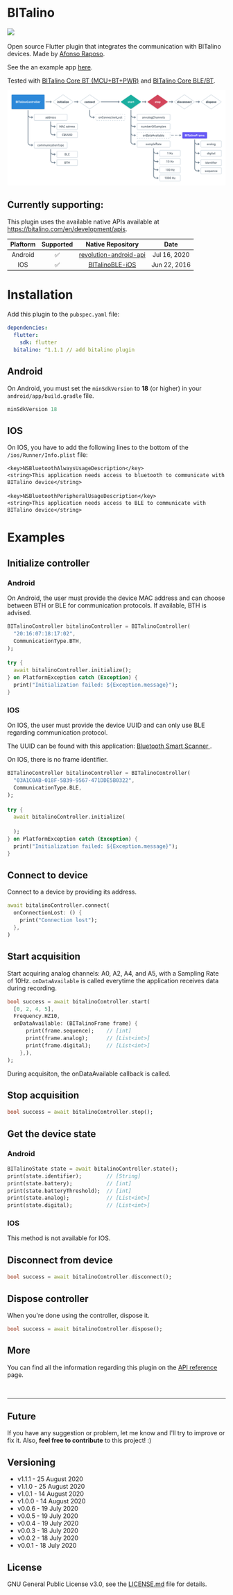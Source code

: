# BITalino
<p>
  <img src="https://img.shields.io/badge/version-1.1.1-blue.svg" />
</p>

Open source Flutter plugin that integrates the communication with BITalino devices.
Made by [Afonso Raposo](https://afonsoraposo.com).

See the an example app [here](https://github.com/Afonsocraposo/buttons_tabbar/tree/master/example/example.dart).

Tested with [BITalino Core BT (MCU+BT+PWR)](https://plux.info/bitalino-components/24-bitalino-revolution-core-mcubtpwr-810121705.html) and [BITalino Core BLE/BT](https://plux.info/bitalino-components/25-bitalino-revolution-core-mcublepwr-810121706.html).

![Work flow scheme](https://raw.githubusercontent.com/Afonsocraposo/bitalino/master/doc/images/work-flow.png)

## Currently supporting:

This plugin uses the available native APIs available at https://bitalino.com/en/development/apis.

| Plaftorm | Supported |                                 Native Repository                                 |     Date     |
| :------: | :-------: | :-------------------------------------------------------------------------------: | :----------: |
| Android  |     ✅     | [revolution-android-api](https://github.com/BITalinoWorld/revolution-android-api) | Jul 16, 2020 |
|   IOS    |     ✅     |         [BITalinoBLE-iOS](https://github.com/jasminnisic/BITalinoBLE-iOS)         | Jun 22, 2016 |

# Installation

Add this plugin to the `pubspec.yaml` file:

```yaml
dependencies:
  flutter:
    sdk: flutter
  bitalino: ^1.1.1 // add bitalino plugin
```

## Android
On Android, you must set the `minSdkVersion` to **18** (or higher) in your `android/app/build.gradle` file.

```gradle
minSdkVersion 18
```

## IOS

On IOS, you have to add the following lines to the bottom of the `/ios/Runner/Info.plist` file:
```plist
<key>NSBluetoothAlwaysUsageDescription</key>
<string>This application needs access to bluetooth to communicate with BITalino device</string>

<key>NSBluetoothPeripheralUsageDescription</key>
<string>This application needs access to BLE to communicate with BITalino device</string>
```

# Examples

## Initialize controller


### Android

On Android, the user must provide the device MAC address and can choose between BTH or BLE for communication protocols. If available, BTH is advised.

```dart
BITalinoController bitalinoController = BITalinoController(
  "20:16:07:18:17:02",
  CommunicationType.BTH,
);

try {
  await bitalinoController.initialize();
} on PlatformException catch (Exception) {
  print("Initialization failed: ${Exception.message}");
}
```

### IOS

On IOS, the user must provide the device UUID and can only use BLE regarding communication protocol.

The UUID can be found with this application: [Bluetooth Smart Scanner ](https://apps.apple.com/pt/app/bluetooth-smart-scanner/id509978131).

On IOS, there is no frame identifier.

```dart
BITalinoController bitalinoController = BITalinoController(
  "03A1C0AB-018F-5B39-9567-471DDE5B0322",
  CommunicationType.BLE,
);

try {
  await bitalinoController.initialize(
    
  );
} on PlatformException catch (Exception) {
  print("Initialization failed: ${Exception.message}");
}
```

## Connect to device
Connect to a device by providing its address.
```dart
await bitalinoController.connect(
  onConnectionLost: () {
    print("Connection lost");
  },
)
```

## Start acquisition
Start acquiring analog channels: A0, A2, A4, and A5, with a Sampling Rate of 10Hz.
`onDataAvailable` is called everytime the application receives data during recording.

```dart
bool success = await bitalinoController.start(
  [0, 2, 4, 5],
  Frequency.HZ10,
  onDataAvailable: (BITalinoFrame frame) {
      print(frame.sequence);    // [int]
      print(frame.analog);      // [List<int>]
      print(frame.digital);     // [List<int>]
    },),
);
```
During acquisiton, the onDataAvailable callback is called.

## Stop acquisition
```dart
bool success = await bitalinoController.stop();
```

## Get the device state

### Android
```dart
BITalinoState state = await bitalinoController.state();
print(state.identifier);        // [String]
print(state.battery);           // [int]
print(state.batteryThreshold);  // [int]
print(state.analog);            // [List<int>]
print(state.digital);           // [List<int>]
```

### IOS
This method is not available for IOS.

## Disconnect from device
```dart
bool success = await bitalinoController.disconnect();
```

## Dispose controller
When you're done using the controller, dispose it.
```dart
bool success = await bitalinoController.dispose();
```

## More

You can find all the information regarding this plugin on the [API reference](https://pub.dev/documentation/bitalino/latest/) page.

<br>

---

## Future

If you have any suggestion or problem, let me know and I'll try to improve or fix it.
Also, **feel free to contribute** to this project! :)

## Versioning

- v1.1.1 - 25 August 2020
- v1.1.0 - 25 August 2020
- v1.0.1 - 14 August 2020
- v1.0.0 - 14 August 2020
- v0.0.6 - 19 July 2020
- v0.0.5 - 19 July 2020
- v0.0.4 - 19 July 2020
- v0.0.3 - 18 July 2020
- v0.0.2 - 18 July 2020
- v0.0.1 - 18 July 2020

## License

GNU General Public License v3.0, see the [LICENSE.md](https://github.com/Afonsocraposo/bitalino/tree/master/LICENSE) file for details.




